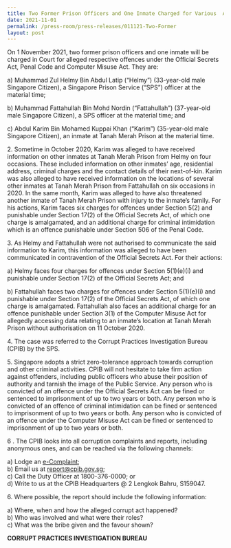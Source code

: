 ```yaml
---
title: Two Former Prison Officers and One Inmate Charged for Various  Alleged Offences
date: 2021-11-01
permalink: /press-room/press-releases/011121-Two-Former
layout: post
---
```

On 1 November 2021, two former prison officers and one inmate will be charged in Court for alleged respective offences under the Official Secrets Act, Penal Code and
Computer Misuse Act. They are:

a) Muhammad Zul Helmy Bin Abdul Latip (“Helmy”) (33-year-old male Singapore
Citizen), a Singapore Prison Service (“SPS”) officer at the material time;

b) Muhammad Fattahullah Bin Mohd Nordin (“Fattahullah”) (37-year-old male
Singapore Citizen), a SPS officer at the material time; and

c) Abdul Karim Bin Mohamed Kuppai Khan (“Karim”) (35-year-old male Singapore
Citizen), an inmate at Tanah Merah Prison at the material time.

2\. Sometime in October 2020, Karim was alleged to have received information on other inmates at Tanah Merah Prison from Helmy on four occasions. These included
information on other inmates’ age, residential address, criminal charges and the contact
details of their next-of-kin. Karim was also alleged to have received information on the
locations of several other inmates at Tanah Merah Prison from Fattahullah on six
occasions in 2020. In the same month, Karim was alleged to have also threatened another
inmate of Tanah Merah Prison with injury to the inmate’s family. For his actions, Karim
faces six charges for offences under Section 5(2) and punishable under Section 17(2) of
the Official Secrets Act, of which one charge is amalgamated, and an additional charge for
criminal intimidation which is an offence punishable under Section 506 of the Penal Code.

3\. As Helmy and Fattahullah were not authorised to communicate the said information
to Karim, this information was alleged to have been communicated in contravention of the
Official Secrets Act. For their actions:

a) Helmy faces four charges for offences under Section 5(1)(e)(i) and punishable
under Section 17(2) of the Official Secrets Act; and

b) Fattahullah faces two charges for offences under Section 5(1)(e)(i) and
punishable under Section 17(2) of the Official Secrets Act, of which one charge
is amalgamated. Fattahullah also faces an additional charge for an offence
punishable under Section 3(1) of the Computer Misuse Act for allegedly
accessing data relating to an inmate’s location at Tanah Merah Prison without
authorisation on 11 October 2020.

4\. The case was referred to the Corrupt Practices Investigation Bureau (CPIB) by the
SPS.

5\. Singapore adopts a strict zero-tolerance approach towards corruption and other
criminal activities. CPIB will not hesitate to take firm action against offenders, including
public officers who abuse their position of authority and tarnish the image of the Public
Service. Any person who is convicted of an offence under the Official Secrets Act can be
fined or sentenced to imprisonment of up to two years or both. Any person who is
convicted of an offence of criminal intimidation can be fined or sentenced to imprisonment
of up to two years or both. Any person who is convicted of an offence under the Computer
Misuse Act can be fined or sentenced to imprisonment of up to two years or both.

6 \.        The CPIB looks into all corruption complaints and reports, including anonymous ones, and can be reached via the following channels:

a) Lodge an [e-Complaint](/e-services/e-complaint-for-corrupt-conduct);<br>
b) Email us at <a href="mailto:report@cpib.gov.sg" class="spamspan">report@cpib.gov.sg</a>;<br>
c) Call the Duty Officer at 1800-376-0000; or<br>
d) Write to us at the CPIB Headquarters @ 2 Lengkok Bahru, S159047.

6\.        Where possible, the report should include the following information:

a) Where, when and how the alleged corrupt act happened?<br>
b) Who was involved and what were their roles?<br>
c) What was the bribe given and the favour shown?

**CORRUPT PRACTICES INVESTIGATION BUREAU**